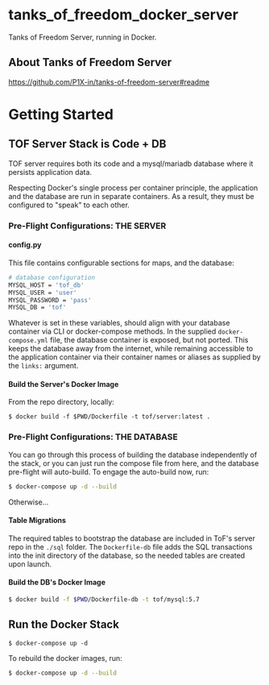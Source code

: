 # tanks_of_freedom_docker_server
Tanks of Freedom Server, running in Docker.

## About Tanks of Freedom Server
https://github.com/P1X-in/tanks-of-freedom-server#readme

# Getting Started

## TOF Server Stack is Code + DB

TOF server requires both its code and a mysql/mariadb database where it persists application data.

Respecting Docker's single process per container principle, the application and the database are run in separate containers.
As a result, they must be configured to "speak" to each other.

### Pre-Flight Configurations: THE SERVER

#### config.py
This file contains configurable sections for maps, and the database:  
```bash
# database configuration
MYSQL_HOST = 'tof_db'
MYSQL_USER = 'user'
MYSQL_PASSWORD = 'pass'
MYSQL_DB = 'tof'
```
Whatever is set in these variables, should align with your database container via CLI or docker-compose methods. In the supplied
`docker-compose.yml` file, the database container is exposed, but not ported. This keeps the database away from the internet, while
remaining accessible to the application container via their container names or aliases as supplied by the `links:` argument.

#### Build the Server's Docker Image

From the repo directory, locally:
```
$ docker build -f $PWD/Dockerfile -t tof/server:latest .
```

### Pre-Flight Configurations: THE DATABASE
You can go through this process of building the database independently of the stack, or you can just run the compose file
from here, and the database pre-flight will auto-build. To engage the auto-build now, run:  

```bash
$ docker-compose up -d --build
```

Otherwise...

#### Table Migrations
The required tables to bootstrap the database are included in ToF's server repo in the `./sql` folder. The `Dockerfile-db` file adds
the SQL transactions into the init directory of the database, so the needed tables are created upon launch.

#### Build the DB's Docker Image

```bash
$ docker build -f $PWD/Dockerfile-db -t tof/mysql:5.7
```

## Run the Docker Stack

```
$ docker-compose up -d
```

To rebuild the docker images, run:

```bash
$ docker-compose up -d --build
```

